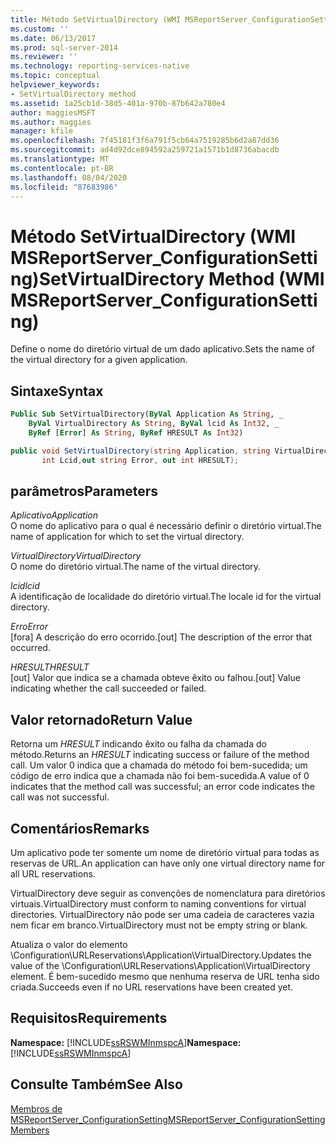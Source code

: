 ```yaml
---
title: Método SetVirtualDirectory (WMI MSReportServer_ConfigurationSetting) | Microsoft Docs
ms.custom: ''
ms.date: 06/13/2017
ms.prod: sql-server-2014
ms.reviewer: ''
ms.technology: reporting-services-native
ms.topic: conceptual
helpviewer_keywords:
- SetVirtualDirectory method
ms.assetid: 1a25cb1d-38d5-401a-970b-87b642a780e4
author: maggiesMSFT
ms.author: maggies
manager: kfile
ms.openlocfilehash: 7f45181f3f6a791f5cb64a7519285b6d2a87dd36
ms.sourcegitcommit: ad4d92dce894592a259721a1571b1d8736abacdb
ms.translationtype: MT
ms.contentlocale: pt-BR
ms.lasthandoff: 08/04/2020
ms.locfileid: "87683986"
---
```

# <a name="setvirtualdirectory-method-wmi-msreportserver_configurationsetting"></a><span data-ttu-id="6e356-102">Método SetVirtualDirectory (WMI MSReportServer_ConfigurationSetting)</span><span class="sxs-lookup"><span data-stu-id="6e356-102">SetVirtualDirectory Method (WMI MSReportServer_ConfigurationSetting)</span></span>
  <span data-ttu-id="6e356-103">Define o nome do diretório virtual de um dado aplicativo.</span><span class="sxs-lookup"><span data-stu-id="6e356-103">Sets the name of the virtual directory for a given application.</span></span>  
  
## <a name="syntax"></a><span data-ttu-id="6e356-104">Sintaxe</span><span class="sxs-lookup"><span data-stu-id="6e356-104">Syntax</span></span>  
  
```vb  
Public Sub SetVirtualDirectory(ByVal Application As String, _  
    ByVal VirtualDirectory As String, ByVal lcid As Int32, _  
    ByRef [Error] As String, ByRef HRESULT As Int32)  
```  
  
```csharp  
public void SetVirtualDirectory(string Application, string VirtualDirectory,   
       int Lcid,out string Error, out int HRESULT);  
```  
  
## <a name="parameters"></a><span data-ttu-id="6e356-105">parâmetros</span><span class="sxs-lookup"><span data-stu-id="6e356-105">Parameters</span></span>  
 <span data-ttu-id="6e356-106">*Aplicativo*</span><span class="sxs-lookup"><span data-stu-id="6e356-106">*Application*</span></span>  
 <span data-ttu-id="6e356-107">O nome do aplicativo para o qual é necessário definir o diretório virtual.</span><span class="sxs-lookup"><span data-stu-id="6e356-107">The name of application for which to set the virtual directory.</span></span>  
  
 <span data-ttu-id="6e356-108">*VirtualDirectory*</span><span class="sxs-lookup"><span data-stu-id="6e356-108">*VirtualDirectory*</span></span>  
 <span data-ttu-id="6e356-109">O nome do diretório virtual.</span><span class="sxs-lookup"><span data-stu-id="6e356-109">The name of the virtual directory.</span></span>  
  
 <span data-ttu-id="6e356-110">*lcid*</span><span class="sxs-lookup"><span data-stu-id="6e356-110">*lcid*</span></span>  
 <span data-ttu-id="6e356-111">A identificação de localidade do diretório virtual.</span><span class="sxs-lookup"><span data-stu-id="6e356-111">The locale id for the virtual directory.</span></span>  
  
 <span data-ttu-id="6e356-112">*Erro*</span><span class="sxs-lookup"><span data-stu-id="6e356-112">*Error*</span></span>  
 <span data-ttu-id="6e356-113">[fora] A descrição do erro ocorrido.</span><span class="sxs-lookup"><span data-stu-id="6e356-113">[out] The description of the error that occurred.</span></span>  
  
 <span data-ttu-id="6e356-114">*HRESULT*</span><span class="sxs-lookup"><span data-stu-id="6e356-114">*HRESULT*</span></span>  
 <span data-ttu-id="6e356-115">[out] Valor que indica se a chamada obteve êxito ou falhou.</span><span class="sxs-lookup"><span data-stu-id="6e356-115">[out] Value indicating whether the call succeeded or failed.</span></span>  
  
## <a name="return-value"></a><span data-ttu-id="6e356-116">Valor retornado</span><span class="sxs-lookup"><span data-stu-id="6e356-116">Return Value</span></span>  
 <span data-ttu-id="6e356-117">Retorna um *HRESULT* indicando êxito ou falha da chamada do método.</span><span class="sxs-lookup"><span data-stu-id="6e356-117">Returns an *HRESULT* indicating success or failure of the method call.</span></span> <span data-ttu-id="6e356-118">Um valor 0 indica que a chamada do método foi bem-sucedida; um código de erro indica que a chamada não foi bem-sucedida.</span><span class="sxs-lookup"><span data-stu-id="6e356-118">A value of 0 indicates that the method call was successful; an error code indicates the call was not successful.</span></span>  
  
## <a name="remarks"></a><span data-ttu-id="6e356-119">Comentários</span><span class="sxs-lookup"><span data-stu-id="6e356-119">Remarks</span></span>  
 <span data-ttu-id="6e356-120">Um aplicativo pode ter somente um nome de diretório virtual para todas as reservas de URL.</span><span class="sxs-lookup"><span data-stu-id="6e356-120">An application can have only one virtual directory name for all URL reservations.</span></span>  
  
 <span data-ttu-id="6e356-121">VirtualDirectory deve seguir as convenções de nomenclatura para diretórios virtuais.</span><span class="sxs-lookup"><span data-stu-id="6e356-121">VirtualDirectory must conform to naming conventions for virtual directories.</span></span> <span data-ttu-id="6e356-122">VirtualDirectory não pode ser uma cadeia de caracteres vazia nem ficar em branco.</span><span class="sxs-lookup"><span data-stu-id="6e356-122">VirtualDirectory must not be empty string or blank.</span></span>  
  
 <span data-ttu-id="6e356-123">Atualiza o valor do elemento \Configuration\URLReservations\Application\VirtualDirectory.</span><span class="sxs-lookup"><span data-stu-id="6e356-123">Updates the value of the \Configuration\URLReservations\Application\VirtualDirectory element.</span></span> <span data-ttu-id="6e356-124">É bem-sucedido mesmo que nenhuma reserva de URL tenha sido criada.</span><span class="sxs-lookup"><span data-stu-id="6e356-124">Succeeds even if no URL reservations have been created yet.</span></span>  
  
## <a name="requirements"></a><span data-ttu-id="6e356-125">Requisitos</span><span class="sxs-lookup"><span data-stu-id="6e356-125">Requirements</span></span>  
 <span data-ttu-id="6e356-126">**Namespace:** [!INCLUDE[ssRSWMInmspcA](../../includes/ssrswminmspca-md.md)]</span><span class="sxs-lookup"><span data-stu-id="6e356-126">**Namespace:** [!INCLUDE[ssRSWMInmspcA](../../includes/ssrswminmspca-md.md)]</span></span>  
  
## <a name="see-also"></a><span data-ttu-id="6e356-127">Consulte Também</span><span class="sxs-lookup"><span data-stu-id="6e356-127">See Also</span></span>  
 [<span data-ttu-id="6e356-128">Membros de MSReportServer_ConfigurationSetting</span><span class="sxs-lookup"><span data-stu-id="6e356-128">MSReportServer_ConfigurationSetting Members</span></span>](msreportserver-configurationsetting-members.md)  
  
  
